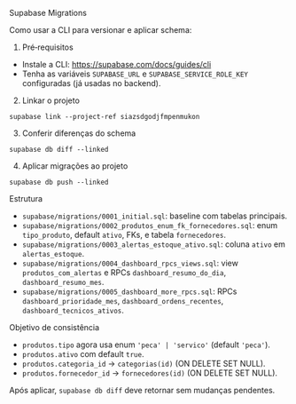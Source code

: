 Supabase Migrations

Como usar a CLI para versionar e aplicar schema:

1) Pré‑requisitos
- Instale a CLI: https://supabase.com/docs/guides/cli
- Tenha as variáveis `SUPABASE_URL` e `SUPABASE_SERVICE_ROLE_KEY` configuradas (já usadas no backend).

2) Linkar o projeto

```
supabase link --project-ref siazsdgodjfmpenmukon
```

3) Conferir diferenças do schema

```
supabase db diff --linked
```

4) Aplicar migrações ao projeto

```
supabase db push --linked
```

Estrutura
- `supabase/migrations/0001_initial.sql`: baseline com tabelas principais.
- `supabase/migrations/0002_produtos_enum_fk_fornecedores.sql`: enum `tipo_produto`, default `ativo`, FKs, e tabela `fornecedores`.
- `supabase/migrations/0003_alertas_estoque_ativo.sql`: coluna `ativo` em `alertas_estoque`.
- `supabase/migrations/0004_dashboard_rpcs_views.sql`: view `produtos_com_alertas` e RPCs `dashboard_resumo_do_dia`, `dashboard_resumo_mes`.
- `supabase/migrations/0005_dashboard_more_rpcs.sql`: RPCs `dashboard_prioridade_mes`, `dashboard_ordens_recentes`, `dashboard_tecnicos_ativos`.

Objetivo de consistência
- `produtos.tipo` agora usa enum `'peca' | 'servico'` (default `'peca'`).
- `produtos.ativo` com default `true`.
- `produtos.categoria_id` → `categorias(id)` (ON DELETE SET NULL).
- `produtos.fornecedor_id` → `fornecedores(id)` (ON DELETE SET NULL).

Após aplicar, `supabase db diff` deve retornar sem mudanças pendentes.
